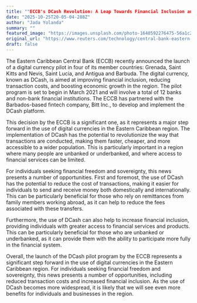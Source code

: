 ```yaml
---
title: ""ECCB's DCash Revolution: A Leap Towards Financial Inclusion and Sovereignty in the Eastern Caribbean""
date: "2025-10-25T20-05-04-288Z"
author: "Jada Yolanda"
summary: ""
featured_image: "https://images.unsplash.com/photo-1640592276475-56a1c277a38f?crop=entropy&cs=tinysrgb&fit=max&fm=jpg&ixid=M3w4MTY2MzZ8MHwxfHJhbmRvbXx8fHx8fHx8fDE3NjEzNjUxODB8&ixlib=rb-4.1.0&q=80&w=400"
original_url: "https://www.reuters.com/technology/central-bank-eastern-caribbean-central-bank-launch-digital-currency-pilot-2021-02-09/"
draft: false
---
```


The Eastern Caribbean Central Bank (ECCB) recently announced the launch of a digital currency pilot in four of its member countries: Grenada, Saint Kitts and Nevis, Saint Lucia, and Antigua and Barbuda. The digital currency, known as DCash, is aimed at improving financial inclusion, reducing transaction costs, and boosting economic growth in the region. The pilot program is set to begin in March 2021 and will involve a total of 12 banks and non-bank financial institutions. The ECCB has partnered with the Barbados-based fintech company, Bitt Inc., to develop and implement the DCash platform.

This decision by the ECCB is a significant one, as it represents a major step forward in the use of digital currencies in the Eastern Caribbean region. The implementation of DCash has the potential to revolutionize the way that transactions are conducted, making them faster, cheaper, and more accessible to a wider population. This is particularly important in a region where many people are unbanked or underbanked, and where access to financial services can be limited.

For individuals seeking financial freedom and sovereignty, this news presents a number of opportunities. First and foremost, the use of DCash has the potential to reduce the cost of transactions, making it easier for individuals to send and receive money both domestically and internationally. This can be particularly beneficial for those who rely on remittances from family members working abroad, as it can help to reduce the fees associated with these transfers.

Furthermore, the use of DCash can also help to increase financial inclusion, providing individuals with greater access to financial services and products. This can be particularly beneficial for those who are unbanked or underbanked, as it can provide them with the ability to participate more fully in the financial system.

Overall, the launch of the DCash pilot program by the ECCB represents a significant step forward in the use of digital currencies in the Eastern Caribbean region. For individuals seeking financial freedom and sovereignty, this news presents a number of opportunities, including reduced transaction costs and increased financial inclusion. As the use of DCash becomes more widespread, it is likely that we will see even more benefits for individuals and businesses in the region.
